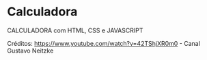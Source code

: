 # Calculadora

 CALCULADORA com HTML, CSS e JAVASCRIPT
 
 Créditos: https://www.youtube.com/watch?v=42TShjXR0m0 - Canal Gustavo Neitzke

